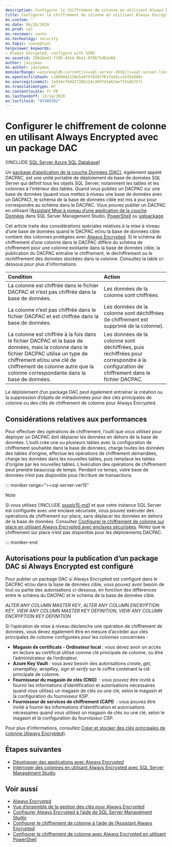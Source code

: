 ```yaml
---
description: Configurer le chiffrement de colonne en utilisant Always Encrypted avec un package DAC
title: Configurer le chiffrement de colonne en utilisant Always Encrypted avec un package DAC | Microsoft Docs
ms.custom: ''
ms.date: 06/26/2019
ms.prod: sql
ms.reviewer: vanto
ms.technology: security
ms.topic: conceptual
helpviewer_keywords:
- Always Encrypted, configure with SSMS
ms.assetid: 29816a41-f105-4414-8be1-070675d62e84
author: jaszymas
ms.author: jaszymas
monikerRange: =azuresqldb-current||>=sql-server-2016||>=sql-server-linux-2017||=azuresqldb-mi-current
ms.openlocfilehash: c18b6842139e5a4f5f0261761fa93cc42d3a506c
ms.sourcegitcommit: 1a544cf4dd2720b124c3697d1e62ae7741db757c
ms.translationtype: HT
ms.contentlocale: fr-FR
ms.lasthandoff: 12/14/2020
ms.locfileid: "97405592"
---
```

# <a name="configure-column-encryption-using-always-encrypted-with-a-dac-package"></a>Configurer le chiffrement de colonne en utilisant Always Encrypted avec un package DAC 
[!INCLUDE [SQL Server Azure SQL Database](../../../includes/applies-to-version/sql-asdb.md)]

Un [package d’application de la couche Données (DAC)](../../data-tier-applications/data-tier-applications.md), également appelé DACPAC, est une unité portable de déploiement de base de données SQL Server qui définit tous les objets SQL Server, notamment les tables et les colonnes à l’intérieur des tables. Quand vous publiez un DACPAC sur une base de données (quand vous mettez à niveau une base de données avec un DACPAC), le schéma de la base de données cible est mis à jour pour correspondre au schéma dans le DACPAC. Vous pouvez publier un DACPAC en utilisant l’[Assistant Mise à niveau d’une application de la couche Données](../../data-tier-applications/upgrade-a-data-tier-application.md#UsingDACUpgradeWizard) dans SQL Server Management Studio, [PowerShell](../../data-tier-applications/upgrade-a-data-tier-application.md#UpgradeDACPowerShell) ou [sqlpackage](../../../tools/sqlpackage.md#publish-parameters-properties-and-sqlcmd-variables).

Cet article traite des considérations spéciales relatives à la mise à niveau d’une base de données quand le DACPAC et/ou la base de données cible contient des colonnes protégées avec [Always Encrypted](always-encrypted-database-engine.md). Si le schéma de chiffrement d’une colonne dans le DACPAC diffère du schéma de chiffrement pour une colonne existante dans la base de données cible, la publication du DACPAC entraîne le chiffrement, le déchiffrement ou le rechiffrement des données stockées dans la colonne. Consultez la table ci-dessous pour plus d’informations.

| Condition|Action|
|:---|:---|
|La colonne est chiffrée dans le fichier DACPAC et n’est pas chiffrée dans la base de données.| Les données de la colonne sont chiffrées.|
|La colonne n’est pas chiffrée dans le fichier DACPAC et est chiffrée dans la base de données.| Les données de la colonne sont déchiffrées (le chiffrement est supprimé de la colonne).|
| La colonne est chiffrée à la fois dans le fichier DACPAC et la base de données, mais la colonne dans le fichier DACPAC utilise un type de chiffrement et/ou une clé de chiffrement de colonne autre que la colonne correspondante dans la base de données.|Les données de la colonne sont déchiffrées, puis rechiffrées pour correspondre à la configuration de chiffrement dans le fichier DACPAC.|

Le déploiement d’un package DAC peut également entraîner la création ou la suppression d’objets de métadonnées pour des clés principales de colonne ou des clés de chiffrement de colonne pour Always Encrypted.

## <a name="performance-considerations"></a>Considérations relatives aux performances
Pour effectuer des opérations de chiffrement, l’outil que vous utilisez pour déployer un DACPAC doit déplacer les données en dehors de la base de données. L’outil crée une ou plusieurs tables avec la configuration de chiffrement souhaitée dans la base de données, charge toutes les données des tables d’origine, effectue les opérations de chiffrement demandées, charge les données dans les nouvelles tables, puis remplace les tables d’origine par les nouvelles tables. L’exécution des opérations de chiffrement peut prendre beaucoup de temps. Pendant ce temps, votre base de données n’est pas disponible pour l’écriture de transactions. 

::: moniker range=">=sql-server-ver15"

> [!NOTE]
> Si vous utilisez [!INCLUDE [sssqlv15-md](../../../includes/sssqlv15-md.md)] et que votre instance SQL Server est configurée avec une enclave sécurisée, vous pouvez exécuter des opérations de chiffrement sur place, sans déplacer les données en dehors de la base de données. Consultez [Configurer le chiffrement de colonne sur place en utilisant Always Encrypted avec enclaves sécurisées](always-encrypted-enclaves-configure-encryption.md). Notez que le chiffrement sur place n’est pas disponible pour les déploiements DACPAC.

::: moniker-end

## <a name="permissions-for-publishing-a-dac-package-if-always-encrypted-is-set-up"></a>Autorisations pour la publication d’un package DAC si Always Encrypted est configuré

Pour publier un package DAC si Always Encrypted est configuré dans le DACPAC et/ou dans la base de données cible, vous pouvez avoir besoin de tout ou partie des autorisations ci-dessous, en fonction des différences entre le schéma du DACPAC et le schéma de la base de données cible.

*ALTER ANY COLUMN MASTER KEY*, *ALTER ANY COLUMN ENCRYPTION KEY*, *VIEW ANY COLUMN MASTER KEY DEFINITION*, *VIEW ANY COLUMN ENCRYPTION KEY DEFINITION*

Si l’opération de mise à niveau déclenche une opération de chiffrement de données, vous devez également être en mesure d’accéder aux clés principales de colonne configurées pour les colonnes concernées :

- **Magasin de certificats - Ordinateur local** : vous devez avoir un accès en lecture au certificat utilisé comme clé principale de colonne, ou être l’administrateur de l’ordinateur.
- **Azure Key Vault** : vous avez besoin des autorisations *create*, *get*, *unwrapKey*, *wrapKey*, *sign* et *verify* sur le coffre contenant la clé principale de colonne.
- **Fournisseur du magasin de clés (CNG)**  : vous pouvez être invité à fournir les informations d’identification et autorisations nécessaires quand vous utilisez un magasin de clés ou une clé, selon le magasin et la configuration du fournisseur KSP.
- **Fournisseur de services de chiffrement (CAPI)**  : vous pouvez être invité à fournir les informations d’identification et autorisations nécessaires quand vous utilisez un magasin de clés ou une clé, selon le magasin et la configuration du fournisseur CSP.

Pour plus d’informations, consultez [Créer et stocker des clés principales de colonne (Always Encrypted)](../../../relational-databases/security/encryption/create-and-store-column-master-keys-always-encrypted.md). 

 
## <a name="next-steps"></a>Étapes suivantes
- [Développer des applications avec Always Encrypted](always-encrypted-client-development.md)
- [Interroger des colonnes en utilisant Always Encrypted avec SQL Server Management Studio](always-encrypted-query-columns-ssms.md)

## <a name="see-also"></a>Voir aussi  
 - [Always Encrypted](../../../relational-databases/security/encryption/always-encrypted-database-engine.md)
 - [Vue d’ensemble de la gestion des clés pour Always Encrypted](overview-of-key-management-for-always-encrypted.md) 
 - [Configurer Always Encrypted à l’aide de SQL Server Management Studio](configure-always-encrypted-using-sql-server-management-studio.md)
 - [Configurer le chiffrement de colonne à l’aide de l’Assistant Always Encrypted](always-encrypted-wizard.md)
 - [Configurer le chiffrement de colonne avec Always Encrypted en utilisant PowerShell](configure-column-encryption-using-powershell.md)
 
